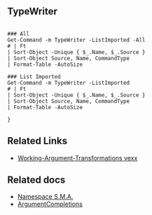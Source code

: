 ## TypeWriter 

```PipeScript{

### All
Get-Command -m TypeWriter -ListImported -All
# | Ft
| Sort-Object -Unique { $_.Name, $_.Source }
| Sort-Object Source, Name, CommandType
| Format-Table -AutoSize

### List Imported
Get-Command -m TypeWriter -ListImported
# | Ft
| Sort-Object -Unique { $_.Name, $_.Source }
| Sort-Object Source, Name, CommandType
| Format-Table -AutoSize

}
```
<!-- 
<insert: generate commands here>
- <https://github.com/StartAutomating/PipeScript/blob/main/docs/ListOfTranspilers.md>

-->

## Related Links

- [Working-Argument-Transformations vexx](https://vexx32.github.io/2018/12/13/Working-Argument-Transformations)
## Related docs

- [Namespace S.M.A.](https://learn.microsoft.com/en-us/dotnet/api/System.Management.Automation?view=powershellsdk-7.0.0)
- [ArgumentCompletions](https://learn.microsoft.com/en-us/dotnet/api/system.management.automation.argumentcompletionsattribute?view=powershellsdk-7.0.0)
